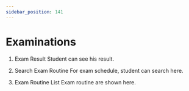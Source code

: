 ```yaml
---
sidebar_position: 141
---
```

 
# Examinations

1. Exam Result
Student can see his result.

2. Search Exam Routine
For exam schedule, student can search here.

3. Exam Routine List
Exam routine are shown here.

